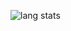 ![lang stats](https://github-readme-stats.vercel.app/api/top-langs/?username=felix-lipski&layout=compact&count_private=true&langs_count=10&exclude_repo=wiki-to-anki,pixi-calendar-react,react-task-solution,pixi-calendar,emacs-config)
